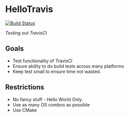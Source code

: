 <!-- -*-markdown-*- -->
# HelloTravis
[![Build Status](https://travis-ci.org/cdr255/hellotravis.svg?branch=master)](https://travis-ci.org/cdr255/hellotravis)

*Testing out TravisCI*

## Goals

- Test functionality of TravisCI
- Ensure ability to do build tests across many platforms
- Keep test small to ensure time not wasted.

## Restrictions

- No fancy stuff - Hello World Only.
- Use as many OS combos as possible 
- Use CMake

